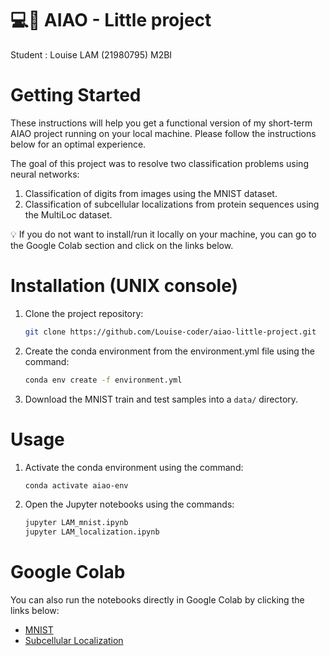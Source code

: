 **💻🧬 AIAO - Little project**
==============
Student : Louise LAM (21980795) M2BI

# Getting Started
These instructions will help you get a functional version of my short-term AIAO project running on your local machine. Please follow the instructions below for an optimal experience.

The goal of this project was to resolve two classification problems using neural networks:
1. Classification of digits from images using the MNIST dataset.
2. Classification of subcellular localizations from protein sequences using the MultiLoc dataset.

💡 If you do not want to install/run it locally on your machine, you can go to the Google Colab section and click on the links below.

# Installation (UNIX console)
1. Clone the project repository:
    ```bash
    git clone https://github.com/Louise-coder/aiao-little-project.git
    ```

2. Create the conda environment from the environment.yml file using the command:
    ```bash
    conda env create -f environment.yml
    ```
3. Download the MNIST train and test samples into a `data/` directory.

# Usage
1. Activate the conda environment using the command:
    ```bash
    conda activate aiao-env
    ```

2. Open the Jupyter notebooks using the commands:
    ```bash
    jupyter LAM_mnist.ipynb
    jupyter LAM_localization.ipynb
    ```

# Google Colab
You can also run the notebooks directly in Google Colab by clicking the links below:
- [MNIST](https://colab.research.google.com/drive/18i27DXASxrUY9DE_k0URgrrCNJBeLEtD?usp=sharing)
- [Subcellular Localization](https://colab.research.google.com/drive/11GKmGiwTB4pNO08mH7hWWamAI9NRmxsY?usp=sharing)
